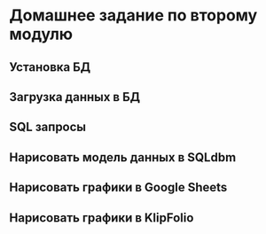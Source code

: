 # Домашнее задание по второму модулю

## Установка БД

## Загрузка данных в БД

## SQL запросы

## Нарисовать модель данных в SQLdbm

## Нарисовать графики в Google Sheets

## Нарисовать графики в KlipFolio
